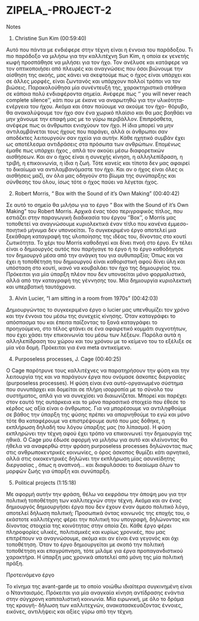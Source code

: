 # ZIPELA_-PROJECT-2
Notes


1.	Christine Sun Kim (00:59:40)

Αυτό που πάντα με ενδιέφερε στην τέχνη είναι η έννοια του παράδοξου. Τι πιο παράδοξο να μιλήσω για την καλλιτέχνη Sun Kim, η οποία εκ γενετής κωφή  προσπάθησε να μιλήσει για τον ήχο. Τον ανέλυσε και κατάφερε να τον οπτικοποιήσει από πλευρές και αναγνώσεις που όσοι βιώνουμε την αίσθηση της ακοής, μας κάνει να σκεφτούμε πως ο ήχος είναι υπάρχει και σε άλλες μορφές, είναι ζωντανός και υπάρχουν πολλοί τρόποι να τον βιώσεις.
Παρακολούθησα μία συνέντευξή της, χαρακτηριστικά στάθηκα σε κάποια πολύ ενδιαφέροντα σημεία. Ανέφερε πως ‘’ you will never reach complete silence’’, κάτι που με έκανε να αναρωτηθώ για την υλικότητα- ενέργεια του ήχου. Ακόμα και όταν παύουμε να ακούμε τον ήχο- θόρυβο, θα ανακαλύψουμε τον ήχο σαν ένα χωρικό πλαίσιο και θα μας βοηθάει να μην χάνουμε την επαφή μας με το γύρω περιβάλλον. Επιπρόσθετα, ανέφερε πως οι άνθρωποι ενισχύουν τον ήχο. Η ίδια μπορεί να μην αντιλαμβάνεται τους ήχους που παράγει, αλλά οι άνθρωποι σαν αποδέκτες λειτουργούν σαν ηχεία για αυτήν. Κάθε ηχητικό συμβάν έχει ως αποτέλεσμα αντιδράσεις στα πρόσωπα των ανθρώπων. Επομένως έμαθε πως υπάρχει ήχος , απλά τον ακούει μέσω διαφορετικών αισθήσεων. Και αν ο ήχος είναι η συνεχής κίνηση, η αλληλεπίδραση, η τριβή, η επικοινωνία, η ίδια η ζωή. Τότε κανείς και τίποτα δεν μας αφαιρεί το δικαίωμα να αντιλαμβανόμαστε τον ήχο. Και αν ο ήχος είναι όλες οι αισθήσεις μαζί, αν όλα μας οδηγούν στο βίωμα της συνύπαρξης και σύνθεσης του όλου, ίσως τότε ο ήχος παύει να λέγεται ήχος.

2.	Robert Morris, “ Box with the Sound of it’s Own Making” (00:40:42)

Σε αυτό το σημείο θα μιλήσω για το έργο “ Box with the Sound of it’s Own Making” του Robert  Morris. Αρχικά ένας τόσο περιγραφικός τίτλος, που εστιάζει στην παραγωγική διαδικασία του έργου ‘’Box’’, ο Morris μας τοποθετεί να αναγνώσουμε κυριολεκτικά έναν τίτλο που κανένα έμμεσο- ποιητικό μήνυμα δεν υπονοείται. Το συγκεκριμένο έργο αποτελεί μια ξεκάθαρη καταγραφή της υλοποίησης της ιδέας του, δίνοντας στο κουτί ζωτικότητα. Το χέρι του Morris καθοδηγεί και δίνει πνοή στο έργο. Εν τέλει είναι ο δημιουργός αυτός που παρήγαγε το έργο ή το έργο καθοδήγησε τον δημιουργό μέσα από την ανάγκη του για αυθυπαρξία; Όπως και να έχει η τοποθέτηση του δημιουργού είναι καθοριστική αφού δίνει ύλη και υπόσταση στο κουτί, ικανό να κουβαλάει τον ήχο της δημιουργίας του. Πρόκειται για μία ύπαρξη πλέον που δεν υπονοείται μόνο φορμαλιστικά, αλλά από την καταγραφή της γέννησης του. Μία δημιουργία κυριολεκτική και υπερβατική ταυτόχρονα.

3.	Alvin Lucier,  “I am sitting in a room from 1970s” (00:42:03)

Δημιουργώντας το συγκεκριμένο έργο ο lucier μας υπενθυμίζει τον χρόνο και την έννοια του μέσω της συνεχείς κίνησης. Όταν καταγράφει το απόσπασμα του και έπειτα παίζοντας το ξανά καταγράφει το προηγούμενο, στο τέλος φτάνει σε ένα αφαιρετικό κομμάτι συχνοτήτων, που έχει χάσει την επικοινωνία του μέσω των λέξεων. Παρόλα αυτά η αλληλεπίδραση του χώρου και του χρόνου με το κείμενο του το εξέλιξε σε μία νέα δομή. Πρόκειται για ένα meta αντικείμενο.


4.	Purposeless processes, J. Cage (00:40:25)

O Cage παρότρυνε τους καλλιτέχνες να παρατηρήσουν την φύση και την λειτουργία της και να παράγουν έργα που ονόμασε άσκοπες διεργασίες (purposeless processes). Η φύση είναι ένα αυτό-οργανωμένο σύστημα που συνυπάρχει και δομείται σε πλήρη ισορροπία με το σύνολο του συστήματος, απλά για να συνεχίσει να διαιωνίζεται. Μπορεί και παρέχει στον εαυτό της αυτάρκεια και το μόνο παρασιτικό στοιχείο που έθεσε το κέρδος ως αξία είναι ο άνθρωπος. Για να μπορέσουμε να αντιληφθούμε σε βάθος την ύπαρξη της φύσης πρέπει να απαρνηθούμε το εγώ και μόνο τότε θα καταφέρουμε να επιστρέψουμε αυτό που μας δόθηκε, η εκπλήρωση δηλαδή του λόγου ύπαρξης μας (το λίπασμα). Η φύση εκπληρώνει την τέχνη αφού έχει τρόπο να επικοινωνεί την δημιουργία της ηθικά. Ο Cage μου έδωσε αφορμή να μιλήσω για αυτό και κλείνοντας θα ήθελα να αναφερθώ στην φράση purposeless processes  δηλώνοντας πως στις ανθρωποκεντρικές κοινωνίες,  ο όρος άσκοπος θυμίζει κάτι αρνητικό, αλλά στις οικοκεντρικές δηλώνει την εκπλήρωση μίας ασυνείδητης διεργασίας , όπως η αναπνοή… και διαφυλάσσει το δικαίωμα όλων το μορφών ζωής για ύπαρξη και συνύπαρξη.



5.	Political projects (1:15:18)

Με αφορμή αυτήν την φράση, θέλω να εκφράσω την άποψη μου για την πολιτική τοποθέτηση των καλλιτεχνών στην τέχνη. Ακόμα και αν ένας δημιουργός δημιουργήσει έργα που δεν έχουν έναν άμεσο πολιτικό λόγο, αποτελεί δήλωση πολιτική;
Προσωπικά όντας κοινωνός της εποχής του, ο εκάστοτε καλλιτέχνης φέρει την πολιτική του υπογραφή, δηλώνοντας και δίνοντας στοιχεία της κοινότητας στην οποία ζει. Κάθε έργο φέρει πληροφορίες υλικές, πολιτισμικές και κυρίως χρονικές, που μας επιτρέπουν να αναγνώσουμε, ακόμα και αν είναι ένα γεγονός και όχι τοποθέτηση. Όταν το έργο δημιουργείται με σκοπό την πολιτική τοποθέτηση και επαγρύπνηση, τότε μιλάμε για έργα προπαγανδιστικού χαρακτήρα.
Η ύπαρξη μας  χρονικά αποτελεί από μόνη της μία πολιτική πράξη.

Προτεινόμενο έργο

Το κίνημα της avant-garde με το οποίο νοιώθω ιδιαίτερα συγκινημένη είναι ο Ντανταισμός. Πρόκειται για μία αναγκαία κίνηση αντίδρασης ενάντια στην σύγχρονη καπιταλιστική κοινωνία. Μία ειρωνική, με όλο το δράμα της κραυγή- δήλωση των καλλιτεχνών, ανακατασκευάζοντας έννοιες, εικόνες, αντιλήψεις και αξίες γύρω από την τέχνη.
